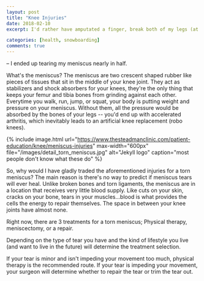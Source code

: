 ```yaml
---
layout: post
title: "Knee Injuries"
date: 2018-02-10
excerpt: I'd rather have amputated a finger, break both of my legs (at the same time), collapsed a lung, but instead…

categories: [health, snowboarding]
comments: true
---
```


&ndash; I ended up tearing my meniscus nearly in half. 

What's the meniscus?
The meniscus are two crescent shaped rubber like pieces of tissues that sit in the middle of your knee joint. They act as stabilizers and shock absorbers for your knees, they're the only thing that keeps your femur and tibia bones from grinding against each other. Everytime you walk, run, jump, or squat, your body is putting weight and pressure on your meniscus. Without them, all the pressure would be absorbed by the bones of your legs -- you'd end up with accelerated arthritis, which inevitably leads to an artificial knee replacement (robo knees). 

<!--![alt text](/images/bird.jpg "Logo Title Text 1")-->

{% include image.html url="https://www.thesteadmanclinic.com/patient-education/knee/meniscus-injuries"
max-width="600px" file="/images/detail_torn_meniscus.jpg" alt="Jekyll logo" caption="most people don't know what these do" %}

So, why would I have gladly traded the aforementioned injuries for a torn meniscus?
The main reason is there's no way to predict if meniscus tears will ever heal. Unlike broken bones and torn ligaments, the meniscus are in a location that receives very little blood supply. Like cuts on your skin, cracks on your bone, tears in your muscles...blood is what provides the cells the energy to repair themselves. The space in between your knee joints have almost none. 

Right now, there are 3 treatments for a torn meniscus; Physical therapy, meniscectomy, or a repair.

Depending on the type of tear you have and the kind of lifestyle you live (and want to live in the future) will determine the treatment selection.

If your tear is minor and isn't impeding your movement too much, physical therapy is the recommended route. If your tear is impeding your movement, your surgeon will determine whether to repair the tear or trim the tear out.    




